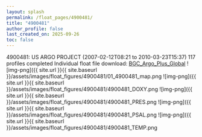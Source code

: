 ```yaml
---
layout: splash
permalink: /float_pages/4900481/
title: "4900481"
author_profile: false
last_created_on: 2025-09-26
toc: false
---
```

 
4900481: US ARGO PROJECT (2007-02-12T08:21 to 2010-03-23T15:37)
117 profiles completed
Individual float file download: [BGC_Argo_Plus_Global](https://ftp.soest.hawaii.edu/bgc_argo_plus/Individual_Floats/outliers_removed/4900481_Sprof_processed.nc)
![img-png]({{ site.url }}{{ site.baseurl }}/assets/images/float_figures/4900481/01_4900481_map.png
![img-png]({{ site.url }}{{ site.baseurl }}/assets/images/float_figures/4900481/4900481_DOXY.png
![img-png]({{ site.url }}{{ site.baseurl }}/assets/images/float_figures/4900481/4900481_PRES.png
![img-png]({{ site.url }}{{ site.baseurl }}/assets/images/float_figures/4900481/4900481_PSAL.png
![img-png]({{ site.url }}{{ site.baseurl }}/assets/images/float_figures/4900481/4900481_TEMP.png
